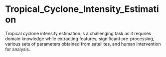 # Tropical_Cyclone_Intensity_Estimation
Tropical cyclone intensity estimation is a challenging task as it requires domain knowledge while extracting features, significant pre-processing, various sets of parameters obtained from satellites, and human intervention for analysis.
